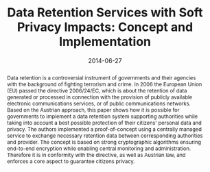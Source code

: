 ---
abstract: Data retention is a controversial instrument of governments and their agencies
  with the background of fighting terrorism and crime. In 2006 the European Union
  (EU) passed the directive 2006/24/EC, which is about the retention of data generated
  or processed in connection with the provision of publicly available electronic communications
  services, or of public communications networks. Based on the Austrian approach,
  this paper shows how it is possible for governments to implement a data retention
  system supporting authorities while taking into account a best possible protection
  of their citizens' personal data and privacy. The authors implemented a proof-of-concept
  using a centrally managed service to exchange necessary retention data between corresponding
  authorities and provider. The concept is based on strong cryptographic algorithms
  ensuring end-to-end encryption while enabling central monitoring and administration.
  Therefore it is in conformity with the directive, as well as Austrian law, and enforces
  a core aspect to guarantee citizens privacy.
authors:
- Michael Schafferer
- Markus Gruber
- Christian Schanes
- Thomas Grechenig
date: '2014-06-27'
featured: false
links:
- name: Publik
  url: https://publik.tuwien.ac.at/showentry.php?ID=236273&lang=2
publication: 'Vortrag: 5th IEEE International Conference on Software Engineering and
  Service Science (ICSESS 2014), Beijing, China; 27.06.2014 - 29.06.2014; in: "Proceedings
  of the International Conference on Software Engineering and Service Science", IEEE,
  Curran Associates, Inc. (2014), ISBN: 9781479932801; S. 178 - 181'
publication_types:
- '1'
publishDate: '2014-06-27'
title: 'Data Retention Services with Soft Privacy Impacts: Concept and Implementation'
url_pdf: ''
---
